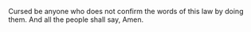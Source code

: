 Cursed be anyone who does not confirm the words of this law by doing them. And all the people shall say, Amen.
